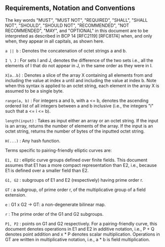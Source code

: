 ## Requirements, Notation and Conventions

The key words "MUST", "MUST NOT", "REQUIRED", "SHALL", "SHALL
NOT", "SHOULD", "SHOULD NOT", "RECOMMENDED", "NOT RECOMMENDED",
"MAY", and "OPTIONAL" in this document are to be interpreted as
described in BCP 14 [RFC2119] [RFC8174] when, and only when, they
appear in all capitals, as shown here.

`a || b` : Denotes the concatenation of octet strings a and b.

`I \ J` : For sets I and J, denotes the difference of the two sets i.e., all the elements of I that do not appear in J, in the same order as they were in I.

`X[a..b]` : Denotes a slice of the array X containing all elements from and including the value at index a until and including the value at index b. Note when this syntax is applied to an octet string, each element in the array X is assumed to be a single byte.

`range(a, b)` : For integers a and b, with a <= b, denotes the ascending ordered list of all integers between a and b inclusive (i.e., the integers "i" such that a <= i <= b).

`length(input)` : Takes as input either an array or an octet string. If the input is an array, returns the number of elements of the array. If the input is an octet string, returns the number of bytes of the inputted octet string.

`H(...)` : Any hash function.

Terms specific to pairing-friendly elliptic curves are:

`E1, E2` : elliptic curve groups defined over finite fields. This document assumes that E1 has a more compact representation than E2, i.e., because E1 is defined over a smaller field than E2.

`G1, G2` : subgroups of E1 and E2 (respectively) having prime order r.

`GT` : a subgroup, of prime order r, of the multiplicative group of a field extension.

`e` : G1 x G2 -> GT: a non-degenerate bilinear map.

`r` : The prime order of the G1 and G2 subgroups.

`P1, P2` : points on G1 and G2 respectively. For a pairing-friendly curve, this document denotes operations in E1 and E2 in additive notation, i.e., P + Q denotes point addition and x * P denotes scalar multiplication. Operations in GT are written in multiplicative notation, i.e., a * b is field multiplication.
